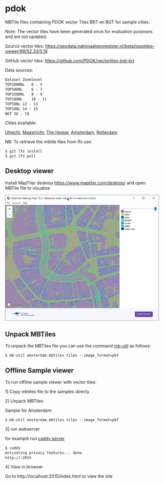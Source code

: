 # pdok

MBTile files containing PDOK vector Tiles BRT en BGT for sample cities.

Note: The vector tiles have been generated once for evaluation purposes and are not updated.

Source vector tiles: https://geodata.nationaalgeoregister.nl/beta/topotiles-viewer/#8/52.33/5.19

GitHub vector tiles: https://github.com/PDOK/vectortiles-bgt-brt

Data sources:

```
Dataset	Zoomlevel
TOP1000NL	0 - 5
TOP500NL	6 - 7
TOP2500NL	8 - 9
TOP100NL	10 - 11
TOP50NL	12 - 13
TOP10NL	14 - 15
BGT	16 - 19
```

Cities available: 

[Utrecht](mbtiles/utrecht.mbtiles), [Maastricht](mbtiles/maastricht.mbtiles), [The Hague](mbtiles/thehague.mbtiles), [Amsterdam](mbtiles/amsterdam.mbtiles), [Rotterdam](mbtiles/rotterdam.mbtiles) 

NB: To retrieve the mbtile files from lfs use:

```
$ git lfs install
$ git lfs pull
```

## Desktop viewer

Install MapTiler desktop https://www.maptiler.com/desktop/ and open MBTile file to visualize

![maptiler_desktop](maptiler_desktop.png)

## Unpack MBTiles

To unpack the MBTiles file you can use the command <A href="https://github.com/mapbox/mbutil">mb-util</a> as follows:

```
$ mb-util amsterdam.mbtiles tiles --image_format=pbf

```

## Offline Sample viewer

To run offline sample viewer with vector tiles:

1] Copy mbtiles file to the samples directy

2] Unpack MBTiles

Sample for Amsterdam:

```
$ mb-util amsterdam.mbtiles tiles --image_format=pbf
```

3] run webserver

for example run <a href="https://caddyserver.com/">caddy server</a>

```
$ caddy
Activating privacy features... done.
http://:2015
```

4] View in browser

Go to http://localhost:2015/index.html to view the site 
